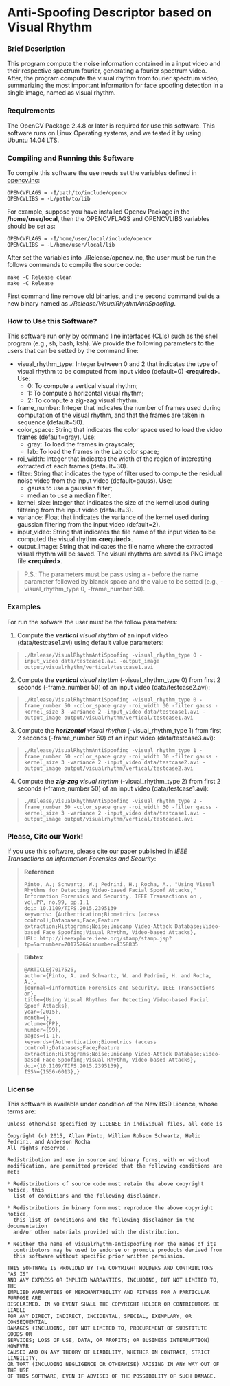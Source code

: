 # Anti-Spoofing Descriptor based on Visual Rhythm

### Brief Description

This program compute the noise information contained in a input video and their respective spectrum fourier, generating a fourier spectrum video. After, the program compute the visual rhythm from fourier spectrum video, summarizing the most important information for face spoofing detection in a single image, named as visual rhythm.

### Requirements

The OpenCV Package 2.4.8 or later is required for use this software. This software runs on Linux Operating systems, and we tested it by using Ubuntu 14.04 LTS.

### Compiling and Running this Software

To compile this software the use needs set the variables defined in [opencv.inc](https://github.com/allansp84/visualrhythm-antispoofing/blob/master/Release/opencv.inc):

    OPENCVFLAGS = -I/path/to/include/opencv
    OPENCVLIBS = -L/path/to/lib

For example, suppose you have installed Opencv Package in the **/home/user/local**, then the OPENCVFLAGS and OPENCVLIBS variables should be set as:

    OPENCVFLAGS = -I/home/user/local/include/opencv
    OPENCVLIBS = -L/home/user/local/lib

After set the variables into ./Release/opencv.inc, the user must be run the follows commands to compile the source code:

    make -C Release clean
    make -C Release

First command line remove old binaries, and the second command builds a new binary named as *./Release/VisualRhythmAntiSpoofing*.

### How to Use this Software?

This software run only by command line interfaces (CLIs) such as the shell program (e.g., sh, bash, ksh). We provide the following parameters to the users that can be setted by the command line:

* visual_rhythm_type: Integer between 0 and 2 that indicates the type of visual rhythm to be computed from input video (default=0) **\<required\>**. Use:
    + 0: To compute a vertical visual rhythm;
    + 1: To compute a horizontal visual rhythm;
    + 2: To compute a zig-zag visual rhythm.
* frame_number: Integer that indicates the number of frames used during computation of the visual rhythm, and that the frames are taken in sequence (default=50).
* color_space: String that indicates the color space used to load the video frames (default=gray). Use:
    + gray: To load the frames in grayscale;
    + lab: To load the frames in the *L*ab color space;
* roi_width: Integer that indicates the width of the region of interesting extracted of each frames (default=30).
* filter: String that indicates the type of filter used to compute the residual noise video from the input video (default=gauss). Use:
    + gauss to use a gaussian filter;
    + median to use a median filter.
* kernel_size: Integer that indicates the size of the kernel used during filtering from the input video (default=3).
* variance: Float that indicates the variance of the kernel used during gaussian filtering from the input video (default=2).
* input_video: String that indicates the file name of the input video to be computed the visual rhythm **\<required\>**.
* output_image: String that indicates the file name where the extracted visual rhythm will be saved. The visual rhythms are saved as PNG image file **\<required\>**.

> P.S.: The parameters must be pass using a - before the name parameter followed by blanck space and the value to be setted (e.g., -visual_rhythm_type 0, -frame_number 50).

### Examples

For run the sofware the user must be the follow parameters:

1. Compute the *__vertical__ visual rhythm* of an input video (data/testcase1.avi) using default value parameters:
>     
>     ./Release/VisualRhythmAntiSpoofing -visual_rhythm_type 0 -input_video data/testcase1.avi -output_image output/visualrhythm/vertical/testcase1.avi
>     

2. Compute the *__vertical__ visual rhythm* (-visual_rhythm_type 0) from first 2 seconds (-frame_number 50) of an input video (data/testcase2.avi):
>     
>     ./Release/VisualRhythmAntiSpoofing -visual_rhythm_type 0 -frame_number 50 -color_space gray -roi_width 30 -filter gauss -kernel_size 3 -variance 2 -input_video data/testcase1.avi -output_image output/visualrhythm/vertical/testcase1.avi
>     

3. Compute the *__horizontal__ visual rhythm* (-visual_rhythm_type 1) from first 2 seconds (-frame_number 50) of an input video (data/testcase3.avi):
>     
>     ./Release/VisualRhythmAntiSpoofing -visual_rhythm_type 1 -frame_number 50 -color_space gray -roi_width 30 -filter gauss -kernel_size 3 -variance 2 -input_video data/testcase2.avi -output_image output/visualrhythm/vertical/testcase2.avi
>     

4. Compute the *__zig-zag__ visual rhythm* (-visual_rhythm_type 2) from first 2 seconds (-frame_number 50) of an input video (data/testcase1.avi):
>     
>     ./Release/VisualRhythmAntiSpoofing -visual_rhythm_type 2 -frame_number 50 -color_space gray -roi_width 30 -filter gauss -kernel_size 3 -variance 2 -input_video data/testcase1.avi -output_image output/visualrhythm/vertical/testcase1.avi
>     

### Please, Cite our Work!

If you use this software, please cite our paper published in *IEEE Transactions on Information Forensics and Security*:

> **Reference**
>
>     Pinto, A.; Schwartz, W.; Pedrini, H.; Rocha, A., "Using Visual Rhythms for Detecting Video-based Facial Spoof Attacks," Information Forensics and Security, IEEE Transactions on , vol.PP, no.99, pp.1,1
>     doi: 10.1109/TIFS.2015.2395139
>     keywords: {Authentication;Biometrics (access control);Databases;Face;Feature extraction;Histograms;Noise;Unicamp Video-Attack Database;Video-based Face Spoofing;Visual Rhythm, Video-based Attacks},
>     URL: http://ieeexplore.ieee.org/stamp/stamp.jsp?tp=&arnumber=7017526&isnumber=4358835


> **Bibtex**
>
>     @ARTICLE{7017526,
>     author={Pinto, A. and Schwartz, W. and Pedrini, H. and Rocha, A.},
>     journal={Information Forensics and Security, IEEE Transactions on},
>     title={Using Visual Rhythms for Detecting Video-based Facial Spoof Attacks},
>     year={2015},
>     month={},
>     volume={PP},
>     number={99},
>     pages={1-1},
>     keywords={Authentication;Biometrics (access control);Databases;Face;Feature extraction;Histograms;Noise;Unicamp Video-Attack Database;Video-based Face Spoofing;Visual Rhythm, Video-based Attacks},
>     doi={10.1109/TIFS.2015.2395139},
>     ISSN={1556-6013},}

### License

This software is available under condition of the New BSD Licence, whose terms are:

    Unless otherwise specified by LICENSE in individual files, all code is

    Copyright (c) 2015, Allan Pinto, William Robson Schwartz, Helio Pedrini, and Anderson Rocha
    All rights reserved.

    Redistribution and use in source and binary forms, with or without
    modification, are permitted provided that the following conditions are met:

    * Redistributions of source code must retain the above copyright notice, this
      list of conditions and the following disclaimer.

    * Redistributions in binary form must reproduce the above copyright notice,
      this list of conditions and the following disclaimer in the documentation
      and/or other materials provided with the distribution.

    * Neither the name of visualrhythm-antispoofing nor the names of its
      contributors may be used to endorse or promote products derived from
      this software without specific prior written permission.

    THIS SOFTWARE IS PROVIDED BY THE COPYRIGHT HOLDERS AND CONTRIBUTORS "AS IS"
    AND ANY EXPRESS OR IMPLIED WARRANTIES, INCLUDING, BUT NOT LIMITED TO, THE
    IMPLIED WARRANTIES OF MERCHANTABILITY AND FITNESS FOR A PARTICULAR PURPOSE ARE
    DISCLAIMED. IN NO EVENT SHALL THE COPYRIGHT HOLDER OR CONTRIBUTORS BE LIABLE
    FOR ANY DIRECT, INDIRECT, INCIDENTAL, SPECIAL, EXEMPLARY, OR CONSEQUENTIAL
    DAMAGES (INCLUDING, BUT NOT LIMITED TO, PROCUREMENT OF SUBSTITUTE GOODS OR
    SERVICES; LOSS OF USE, DATA, OR PROFITS; OR BUSINESS INTERRUPTION) HOWEVER
    CAUSED AND ON ANY THEORY OF LIABILITY, WHETHER IN CONTRACT, STRICT LIABILITY,
    OR TORT (INCLUDING NEGLIGENCE OR OTHERWISE) ARISING IN ANY WAY OUT OF THE USE
    OF THIS SOFTWARE, EVEN IF ADVISED OF THE POSSIBILITY OF SUCH DAMAGE.
